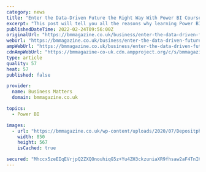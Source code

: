 ```yaml
---
category: news
title: "Enter the Data-Driven Future the Right Way With Power BI Courses"
excerpt: "This post will tell you all the reasons why learning Power BI will be one of the best business investments you made this year."
publishedDateTime: 2022-02-24T09:56:00Z
originalUrl: "https://bmmagazine.co.uk/business/enter-the-data-driven-future-the-right-way-with-power-bi-courses/"
webUrl: "https://bmmagazine.co.uk/business/enter-the-data-driven-future-the-right-way-with-power-bi-courses/"
ampWebUrl: "https://bmmagazine.co.uk/business/enter-the-data-driven-future-the-right-way-with-power-bi-courses/?amp"
cdnAmpWebUrl: "https://bmmagazine-co-uk.cdn.ampproject.org/c/s/bmmagazine.co.uk/business/enter-the-data-driven-future-the-right-way-with-power-bi-courses/?amp"
type: article
quality: 57
heat: 57
published: false

provider:
  name: Business Matters
  domain: bmmagazine.co.uk

topics:
  - Power BI

images:
  - url: "https://bmmagazine.co.uk/wp-content/uploads/2020/07/Depositphotos_88875472_l-2015-scaled-e1595491944915.jpg"
    width: 850
    height: 567
    isCached: true

secured: "Mhccx5zeEIqEVrjpQ2ZXQOnouhiqG5z+Yu4ZH3ckzuniaXR9fhsaw2aF4TnIKO9ByhSahxoB2e4VkrYB8YJWQ1bbOsZ8eag7FXWflH/FIEwjV9JhqHhzBHHAmy+dvLRCWo7kKolT5+AZhxL5k7UVEJ2u0MVld02XGY0ot/tiObZFaxPSdpE0gOXqdnkMZH/hRweGHBFTaMRpYqG8p5o3IaoGlEEtRO11pNHvTFQCCx1TDmEXZoCQoZjlfIXapXd0kZ27VVeKEmLIYqqDT1P1a+hZKgh72MuEJxA+lStznJ/K7eFAXEwFIl2doGyU/NoDgMn+EZ9a8U3yvqzhRQUXX82WCLHAibBnThw9wQpe9y0=;eSRFlymvPk5vZtn1CiZwaw=="
---
```


